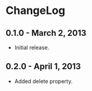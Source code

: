 # ChangeLog #

## 0.1.0 - March 2, 2013 ##
* Initial release.

## 0.2.0 - April 1, 2013 ##
* Added delete property.